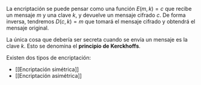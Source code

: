 La encriptación se puede pensar como una función $E(m, k) = c$ que recibe un mensaje $m$ y una clave $k$, y devuelve un mensaje cifrado $c$. De forma inversa, tendremos $D(c, k) = m$ que tomará el mensaje cifrado y obtendrá el mensaje original.

La única cosa que debería ser secreta cuando se envía un mensaje es la clave $k$. Esto se denomina el **principio de Kerckhoffs**.

Existen dos tipos de encriptación:
- [[Encriptación simétrica]]
- [[Encriptación asimétrica]]
